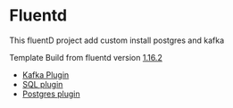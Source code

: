 # Fluentd
This fluentD project add custom install postgres and kafka

Template Build from fluentd version [1.16.2](https://github.com/fluent/fluentd-docker-image/blob/a4dd65768ec1819574e570716955276c9089326a/v1.16/alpine/Dockerfile)
- [Kafka Plugin](https://github.com/fluent/fluent-plugin-kafka)
- [SQL plugin](https://github.com/fluent/fluent-plugin-sql)
- [Postgres plugin](https://github.com/uken/fluent-plugin-postgres)